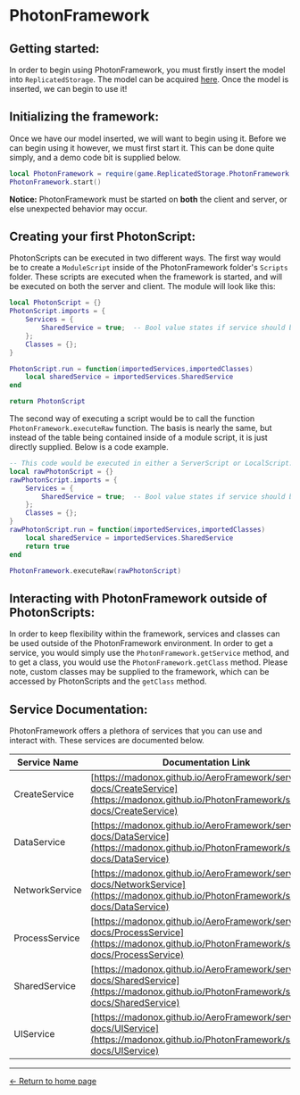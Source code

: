 # PhotonFramework

## Getting started:
In order to begin using PhotonFramework, you must firstly insert the model into `ReplicatedStorage`.  The model can be acquired [here](https://www.roblox.com/library/9520924964).  Once the model is inserted, we can begin to use it!

## Initializing the framework:
Once we have our model inserted, we will want to begin using it.  Before we can begin using it however, we must first start it.  This can be done quite simply, and a demo code bit is supplied below.
```lua
local PhotonFramework = require(game.ReplicatedStorage.PhotonFramework.Core)
PhotonFramework.start()
```
**Notice:** PhotonFramework must be started on **both** the client and server, or else unexpected behavior may occur.
## Creating your first PhotonScript:
PhotonScripts can be executed in two different ways.
The first way would be to create a `ModuleScript` inside of the PhotonFramework folder's `Scripts` folder.  These scripts are executed when the framework is started, and will be executed on both the server and client.  The module will look like this:
```lua
local PhotonScript = {}
PhotonScript.imports = {
	Services = {
		SharedService = true;  -- Bool value states if service should be imported.
	};
	Classes = {};
}

PhotonScript.run = function(importedServices,importedClasses)
	local sharedService = importedServices.SharedService
end

return PhotonScript
```

The second way of executing a script would be to call the function `PhotonFramework.executeRaw` function.  The basis is nearly the same, but instead of the table being contained inside of a module script, it is just directly supplied.  Below is a code example.
```lua
-- This code would be executed in either a ServerScript or LocalScript.
local rawPhotonScript = {}
rawPhotonScript.imports = {
	Services = {
		SharedService = true;  -- Bool value states if service should be imported.
	};
	Classes = {};
}
rawPhotonScript.run = function(importedServices,importedClasses)
	local sharedService = importedServices.SharedService
	return true
end

PhotonFramework.executeRaw(rawPhotonScript)
```
## Interacting with PhotonFramework outside of PhotonScripts:
In order to keep flexibility within the framework, services and classes can be used outside of the PhotonFramework environment.  In order to get a service, you would simply use the `PhotonFramework.getService` method, and to get a class, you would use the `PhotonFramework.getClass` method.  Please note, custom classes may be supplied to the framework, which can be accessed by PhotonScripts and the `getClass` method.

## Service Documentation:
PhotonFramework offers a plethora of services that you can use and interact with.  These services are documented below.

| Service Name | Documentation Link |
|--|--
| CreateService | [https://madonox.github.io/AeroFramework/service-docs/CreateService](https://madonox.github.io/PhotonFramework/service-docs/CreateService) |
| DataService | [https://madonox.github.io/AeroFramework/service-docs/DataService](https://madonox.github.io/PhotonFramework/service-docs/DataService) |
| NetworkService | [https://madonox.github.io/AeroFramework/service-docs/NetworkService](https://madonox.github.io/PhotonFramework/service-docs/DataService) |
| ProcessService | [https://madonox.github.io/AeroFramework/service-docs/ProcessService](https://madonox.github.io/PhotonFramework/service-docs/ProcessService) |
| SharedService | [https://madonox.github.io/AeroFramework/service-docs/SharedService](https://madonox.github.io/PhotonFramework/service-docs/SharedService) |
| UIService | [https://madonox.github.io/AeroFramework/service-docs/UIService](https://madonox.github.io/PhotonFramework/service-docs/UIService) |


---
[← Return to home page](https://madonox.github.io/PhotonFramework/)
